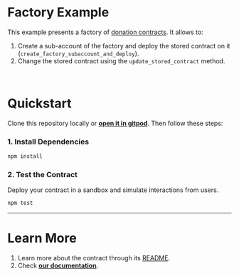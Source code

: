 # Factory Example

This example presents a factory of [donation contracts](https://github.com/near-examples/donation-rust). It allows to:

1. Create a sub-account of the factory and deploy the stored contract on it (`create_factory_subaccount_and_deploy`).
2. Change the stored contract using the `update_stored_contract` method.

<br />

# Quickstart

Clone this repository locally or [**open it in gitpod**](https://gitpod.io/#/github.com/near-examples/multiple-cross-contract-calls). Then follow these steps:

### 1. Install Dependencies

```bash
npm install
```

### 2. Test the Contract

Deploy your contract in a sandbox and simulate interactions from users.

```bash
npm test
```

---

# Learn More

1. Learn more about the contract through its [README](./contract/README.md).
2. Check [**our documentation**](https://docs.near.org/develop/welcome).
